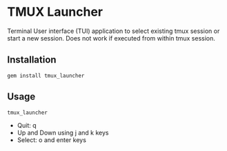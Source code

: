 # TMUX Launcher

Terminal User interface (TUI) application to select existing tmux session or start a new session. Does not work if executed from within tmux session.

## Installation

```shell
gem install tmux_launcher
```

## Usage

```shell
tmux_launcher
```

- Quit: q
- Up and Down using j and k keys
- Select: o and enter keys
